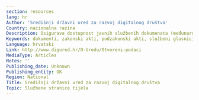 ```yaml
---
section: resources
lang: hr
Author: 'Središnji državni ured za razvoj digitalnog društva'
Country: nacionalna razina
Description: Osigurava dostupnost javnih službenih dokumenata (međunarodnih ugovora, pravnih propisa, dokumenata i publikacija tijela javne vlasti) i informacija Republike Hrvatske radi informiranja i ponovne uporabe.
Keywords: dokumenti, zakonski akti, podzakonski akti, službeni glasnici
Language: hrvatski
Link: http://www.digured.hr/O-Uredu/Otvoreni-podaci
MediaType: Articles
Notes: ''
Publishing_date: Unknown
Publishing_entity: OK
Region: National
Title: Središnji državni ured za razvoj digitalnog društva
Topic: Službene stranice tijela
---
```

